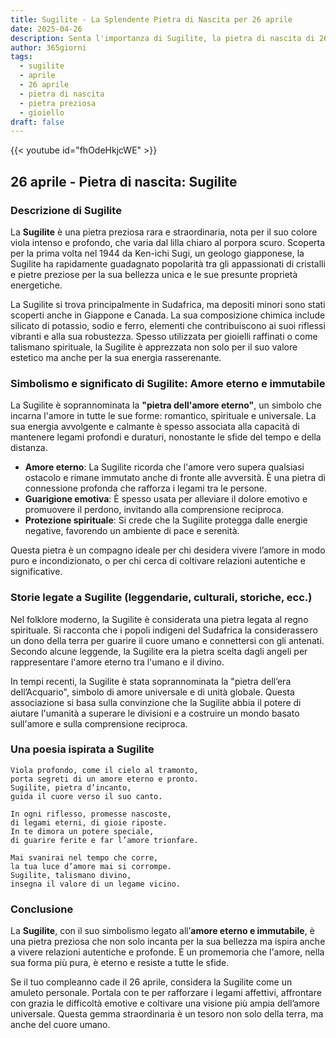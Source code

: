 ```yaml
---
title: Sugilite - La Splendente Pietra di Nascita per 26 aprile
date: 2025-04-26
description: Senta l'importanza di Sugilite, la pietra di nascita di 26 aprile che simboleggia Amore eterno e immutabile. Lasci che la sua bellezza e il suo significato illuminino la sua giornata.
author: 365giorni
tags:
  - sugilite
  - aprile
  - 26 aprile
  - pietra di nascita
  - pietra preziosa
  - gioiello
draft: false
---
```


{{< youtube id="fhOdeHkjcWE" >}}

## 26 aprile - Pietra di nascita: Sugilite

### Descrizione di Sugilite

La **Sugilite** è una pietra preziosa rara e straordinaria, nota per il suo colore viola intenso e profondo, che varia dal lilla chiaro al porpora scuro. Scoperta per la prima volta nel 1944 da Ken-ichi Sugi, un geologo giapponese, la Sugilite ha rapidamente guadagnato popolarità tra gli appassionati di cristalli e pietre preziose per la sua bellezza unica e le sue presunte proprietà energetiche.

La Sugilite si trova principalmente in Sudafrica, ma depositi minori sono stati scoperti anche in Giappone e Canada. La sua composizione chimica include silicato di potassio, sodio e ferro, elementi che contribuiscono ai suoi riflessi vibranti e alla sua robustezza. Spesso utilizzata per gioielli raffinati o come talismano spirituale, la Sugilite è apprezzata non solo per il suo valore estetico ma anche per la sua energia rasserenante.

### Simbolismo e significato di Sugilite: Amore eterno e immutabile

La Sugilite è soprannominata la **"pietra dell'amore eterno"**, un simbolo che incarna l'amore in tutte le sue forme: romantico, spirituale e universale. La sua energia avvolgente e calmante è spesso associata alla capacità di mantenere legami profondi e duraturi, nonostante le sfide del tempo e della distanza.

- **Amore eterno**: La Sugilite ricorda che l'amore vero supera qualsiasi ostacolo e rimane immutato anche di fronte alle avversità. È una pietra di connessione profonda che rafforza i legami tra le persone.
- **Guarigione emotiva**: È spesso usata per alleviare il dolore emotivo e promuovere il perdono, invitando alla comprensione reciproca.
- **Protezione spirituale**: Si crede che la Sugilite protegga dalle energie negative, favorendo un ambiente di pace e serenità.

Questa pietra è un compagno ideale per chi desidera vivere l’amore in modo puro e incondizionato, o per chi cerca di coltivare relazioni autentiche e significative.

### Storie legate a Sugilite (leggendarie, culturali, storiche, ecc.)

Nel folklore moderno, la Sugilite è considerata una pietra legata al regno spirituale. Si racconta che i popoli indigeni del Sudafrica la considerassero un dono della terra per guarire il cuore umano e connettersi con gli antenati. Secondo alcune leggende, la Sugilite era la pietra scelta dagli angeli per rappresentare l'amore eterno tra l'umano e il divino.

In tempi recenti, la Sugilite è stata soprannominata la "pietra dell’era dell’Acquario", simbolo di amore universale e di unità globale. Questa associazione si basa sulla convinzione che la Sugilite abbia il potere di aiutare l'umanità a superare le divisioni e a costruire un mondo basato sull'amore e sulla comprensione reciproca.

### Una poesia ispirata a Sugilite

```
Viola profondo, come il cielo al tramonto,  
porta segreti di un amore eterno e pronto.  
Sugilite, pietra d’incanto,  
guida il cuore verso il suo canto.

In ogni riflesso, promesse nascoste,  
di legami eterni, di gioie riposte.  
In te dimora un potere speciale,  
di guarire ferite e far l’amore trionfare.

Mai svanirai nel tempo che corre,  
la tua luce d’amore mai si corrompe.  
Sugilite, talismano divino,  
insegna il valore di un legame vicino.
```

### Conclusione

La **Sugilite**, con il suo simbolismo legato all’**amore eterno e immutabile**, è una pietra preziosa che non solo incanta per la sua bellezza ma ispira anche a vivere relazioni autentiche e profonde. È un promemoria che l'amore, nella sua forma più pura, è eterno e resiste a tutte le sfide.

Se il tuo compleanno cade il 26 aprile, considera la Sugilite come un amuleto personale. Portala con te per rafforzare i legami affettivi, affrontare con grazia le difficoltà emotive e coltivare una visione più ampia dell’amore universale. Questa gemma straordinaria è un tesoro non solo della terra, ma anche del cuore umano.